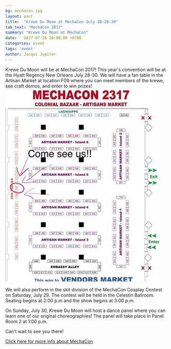 ```yaml
---
bg: mechacon.jpg
layout: post
title:  "Krewe Du Moon at MechaCon July 28-29-30"
tab_text: "MechaCon 2017"
summary: "Krewe Du Moon at MechaCon"
date:   2017-07-28 20:00:00 +0700
categories: event
tags: 'event'
author: Jacqui Jupiter
---
```



Krewe Du Moon will be at MechaCon 2017! This year's convention will be at the Hyatt Regency New Orleans July 28-30. We will have a fan table in the Artisan Market at location F09 where you can meet members of the krewe, see craft demos, and enter to win prizes!
![Map location of Krewe Du Moon table in Artisan Alley](/assets/images/kdm_table_mechacon.jpg)

We will also perform in the skit division of the MechaCon Cosplay Contest on Saturday, July 29. The contest will be held in the Celestin Ballroom. Seating begins at 2:00 p.m and the show begins at 3:00 p.m.

On Sunday, July 30, Krewe Du Moon will host a dance panel where you can learn one of our original choreographies! The panel will take place in Panel Room 2 at 1:00 p.m.

Can't wait to see you there!

<a href="http://www.mechacon.com" target="_blank">Click here for more info about MechaCon</a>
